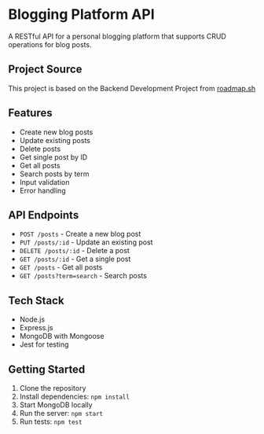 # Blogging Platform API

A RESTful API for a personal blogging platform that supports CRUD operations for blog posts.

## Project Source

This project is based on the Backend Development Project from [roadmap.sh](https://roadmap.sh/projects/blogging-platform-api)

## Features

- Create new blog posts
- Update existing posts
- Delete posts
- Get single post by ID
- Get all posts
- Search posts by term
- Input validation
- Error handling

## API Endpoints

- `POST /posts` - Create a new blog post
- `PUT /posts/:id` - Update an existing post
- `DELETE /posts/:id` - Delete a post
- `GET /posts/:id` - Get a single post
- `GET /posts` - Get all posts
- `GET /posts?term=search` - Search posts

## Tech Stack

- Node.js
- Express.js
- MongoDB with Mongoose
- Jest for testing

## Getting Started

1. Clone the repository
2. Install dependencies: `npm install`
3. Start MongoDB locally
4. Run the server: `npm start`
5. Run tests: `npm test`
